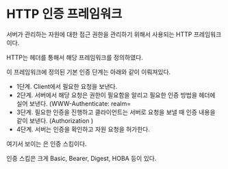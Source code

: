 HTTP 인증 프레임워크
===================================


서버가 관리하는 자원에 대한 접근 권한을 관리하기 위해서 사용되는 HTTP 프레임워크이다.

HTTP는 헤더를 통해서 해당 프레임워크를 정의하였다.

이 프레임워크에 정의된 기본 인증 단계는 아래와 같이 이뤄져있다.

- 1단계. Client에서 필요한 요청을 보낸다.
- 2단계. 서버에서 해당 요청은 권한이 필요함을 알리고 필요한 인증 방법을 헤더에 실어 보낸다. (WWW-Authenticate: <Type> realm=<realm>
- 3단계. 필요한 인증을 진행하고 클라이언트는 서버로 요청을 보낼 때 인증 내용을 같이 보낸다. (Authorization <Type> <realm>)
- 4단계. 서버는 인증을 확인하고 자원 요청을 허가한다.

여기서 보이는 <Type>은 인증 스킴이다. 

인증 스킴은 크게 Basic, Bearer, Digest, HOBA 등이 있다. 
